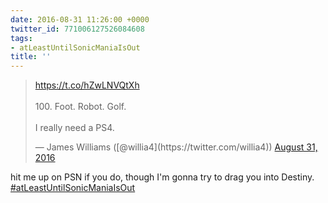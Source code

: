 ```yaml
---
date: 2016-08-31 11:26:00 +0000
twitter_id: 771006127526084608
tags:
- atLeastUntilSonicManiaIsOut
title: ''
---
```


<blockquote class="twitter-tweet"><p lang="en" dir="ltr"><a href="https://t.co/hZwLNVQtXh">https://t.co/hZwLNVQtXh</a><br><br>100. Foot. Robot. Golf. <br><br>I really need a PS4.</p>&mdash; James Williams ([@willia4](https://twitter.com/willia4)) <a href="https://twitter.com/willia4/status/771002866395914240?ref_src=twsrc%5Etfw">August 31, 2016</a></blockquote>
<script async src="https://platform.twitter.com/widgets.js" charset="utf-8"></script>

hit me up on PSN if you do, though I'm gonna try to drag you into Destiny. [#atLeastUntilSonicManiaIsOut](https://twitter.com/hashtag/atLeastUntilSonicManiaIsOut)
